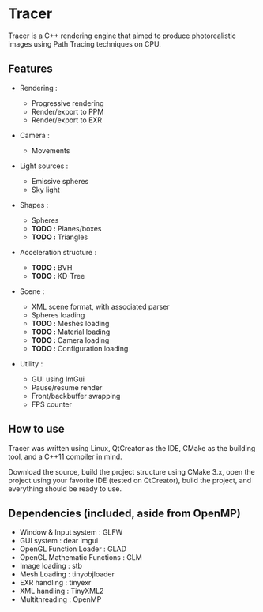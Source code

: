 Tracer
======

Tracer is a C++ rendering engine that aimed to produce photorealistic images using Path Tracing techniques on CPU.


Features
------

* Rendering :
    * Progressive rendering
    * Render/export to PPM
    * Render/export to EXR

* Camera :
    * Movements

* Light sources :
    * Emissive spheres
    * Sky light

* Shapes :
    * Spheres
    * **TODO :** Planes/boxes
    * **TODO :** Triangles

* Acceleration structure :
    * **TODO :** BVH
    * **TODO :** KD-Tree

* Scene :
    * XML scene format, with associated parser
    * Spheres loading
    * **TODO :** Meshes loading
    * **TODO :** Material loading
    * **TODO :** Camera loading
    * **TODO :** Configuration loading

* Utility :
    * GUI using ImGui
    * Pause/resume render
    * Front/backbuffer swapping
    * FPS counter

How to use
------

Tracer was written using Linux, QtCreator as the IDE, CMake as the building tool, and a C++11 compiler in mind.

Download the source, build the project structure using CMake 3.x, open the project using your favorite IDE (tested on QtCreator), build the project, and everything should be ready to use.


Dependencies (included, aside from OpenMP)
------

- Window & Input system : GLFW
- GUI system : dear imgui
- OpenGL Function Loader : GLAD
- OpenGL Mathematic Functions : GLM
- Image loading : stb
- Mesh Loading : tinyobjloader
- EXR handling : tinyexr
- XML handling : TinyXML2
- Multithreading : OpenMP
